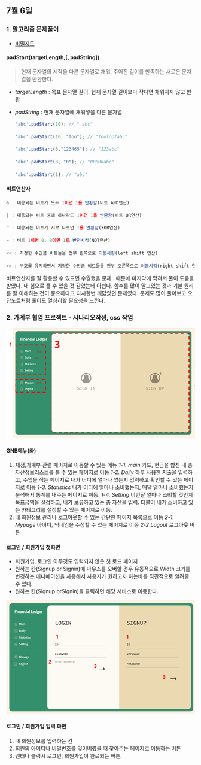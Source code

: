 ## 7월 6일
### 1. 알고리즘 문제풀이
- [비밀지도](https://github.com/leemyungju9347/Algorithm/blob/master/Level_01/%EB%B9%84%EB%B0%80%EC%A7%80%EB%8F%84.html)


####  padStart(targetLength,[, padString])

> 현재 문자열의 시작을 다른 문자열로 채워, 주어진 길이를 만족하는 새로운 문자열을 반환한다.

- *targetLength* : 목표 문자열 길이. 현재 문자열 길이보다 작다면 채워지지 않고 반환

- *padString* : 현재 문자열에 채워넣을 다른 문자열.

  
	```javascript
	'abc'.padStart(10); // " abc"

	'abc'.padStart(10, "foo"); // "foofoofabc"

	'abc'.padStart(6,"123465"); // "123abc"

	'abc'.padStart(8, "0"); // "00000abc"

	'abc'.padStart(1); // "abc"
	```
  
  

#### 비트연산자

```javascript
& : 대응되는 비트가 모두 1이면 1을 반환함(비트 AND연산)

| : 대응되는 비트 중에 하나라도 1이면 1을 반환함(비트 OR연산)

^ : 대응되는 비트가 서로 다르면 1을 반환함(XOR연산)

~ : 비트 1이면 0, 0이면 1로 반전시킴(NOT연산)

<< : 지정한 수만큼 비트들을 전부 왼쪽으로 이동시킴(left shift 연산)

>> : 부호를 유지하면서 지정한 수만큼 비트들을 전부 오른쪽으로 이동시킴(right shift 연산)
```


비트연산자를 잘 활용할 수 있으면 수월했을 문제.. 때문에 마지막에 막혀서 풀이 도움을 받았다. 내 힘으로 풀 수 있을 것 같았는데 아쉽다. 함수를 많이 알고있는 것과 기본 원리를 잘 이해하는 것이 중요하다고 다시한번 깨닳았던 문제였다. 문제도 많이 풀어보고 오답노트처럼 풀이도 열심히할 필요성을 느낀다.


### 2. 가계부 협업 프로젝트 - 시나리오작성, css 작업

<img src="./images/시나리오01.PNG">


#### GNB메뉴(좌)
1. 재정,가계부 관련 페이지로 이동할 수 있는 메뉴
	*1-1. main* 
		카드, 현금을 합친 내 총 자산정보리스트를 볼 수 있는 페이지로 이동
	*1-2. Daily*
	하루 사용한 지출을 입력하고, 수입을 적는 페이지로 내가 어디에 얼마나 썼는지 입력하고 확인할 수 있는 페이지로 이동
	*1-3. Statistics*
	내가 어디에 얼마나 소비했는지, 매달 얼마나 소비했는지 분석해서 통계를 내주는 페이지로 이동. 
	*1-4. Setting*
	이번달 얼마나 소비할 것인지 목표금액을 설정하고, 내가 보유하고 있는 총 자산을 입력. 더불어 내가 소비하고 있는 카테고리를 설정할 수 있는 페이지로 이동.
2. 내 회원정보 관리나 로그아웃할 수 있는 간단한 페이지 목록으로 이동
	*2-1. Mypage*
	아이디, 닉네임을 수정할 수 있는 페이지로 이동
	*2-2 Logout*
	로그아웃 버튼

#### 로그인 / 회원가입 첫화면
- 회원가입, 로그인 아무것도 입력되지 않은 첫 로드 페이지
- 원하는 칸(Signup or Signin)에 마우스를 오버할 경우 유동적으로 Width 크기를 변경하는 애니메이션을 사용해서 사용자가 원하고자 하는바를 직관적으로 알려줄 수 있다.
- 원하는 칸(Signup orSignin)을 클릭하면 해당 서비스로 이동한다.

<img src="./images/시나리오02.PNG">

#### 로그인 / 회원가입 입력 화면
1. 내 회원정보를 입력하는 칸
2. 회원의 아이디나 비밀번호를 잊어버렸을 때 찾아주는 페이지로 이동하는 버튼
3.  엔터나 클릭시 로그인, 회원가입이 완료되는 버튼.
